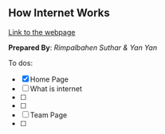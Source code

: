 ## How Internet Works

[Link to the webpage](https://rimpal1.github.io/InternetWorks/)

**Prepared By**: *Rimpalbahen Suthar & Yan Yan* 

To dos:

- [x] Home Page
- [ ] What is internet
- [ ] 
- [ ]  
- [ ] Team Page
- [ ] 
